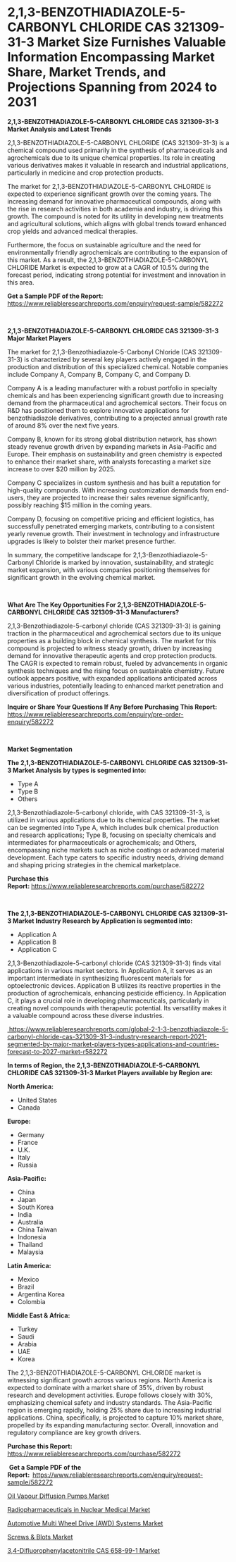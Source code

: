 <p><h1>2,1,3-BENZOTHIADIAZOLE-5-CARBONYL CHLORIDE CAS 321309-31-3 Market Size Furnishes Valuable Information Encompassing Market Share, Market Trends, and Projections Spanning from 2024 to 2031</h1></p><p><strong>2,1,3-BENZOTHIADIAZOLE-5-CARBONYL CHLORIDE CAS 321309-31-3 Market Analysis and Latest Trends</strong></p>
<p><p>2,1,3-BENZOTHIADIAZOLE-5-CARBONYL CHLORIDE (CAS 321309-31-3) is a chemical compound used primarily in the synthesis of pharmaceuticals and agrochemicals due to its unique chemical properties. Its role in creating various derivatives makes it valuable in research and industrial applications, particularly in medicine and crop protection products.</p><p>The market for 2,1,3-BENZOTHIADIAZOLE-5-CARBONYL CHLORIDE is expected to experience significant growth over the coming years. The increasing demand for innovative pharmaceutical compounds, along with the rise in research activities in both academia and industry, is driving this growth. The compound is noted for its utility in developing new treatments and agricultural solutions, which aligns with global trends toward enhanced crop yields and advanced medical therapies.</p><p>Furthermore, the focus on sustainable agriculture and the need for environmentally friendly agrochemicals are contributing to the expansion of this market. As a result, the 2,1,3-BENZOTHIADIAZOLE-5-CARBONYL CHLORIDE Market is expected to grow at a CAGR of 10.5% during the forecast period, indicating strong potential for investment and innovation in this area.</p></p>
<p><strong>Get a Sample PDF of the Report:&nbsp;</strong> <a href="https://www.reliableresearchreports.com/enquiry/request-sample/582272?utm_campaign=83&utm_medium=2&utm_source=Github&utm_content=ia&utm_term=08122024&utm_id=213-benzothiadiazole-5-carbonyl-chloride-cas-321309-31-3">https://www.reliableresearchreports.com/enquiry/request-sample/582272</a></p>
<p>&nbsp;</p>
<p><strong>2,1,3-BENZOTHIADIAZOLE-5-CARBONYL CHLORIDE CAS 321309-31-3 Major Market Players</strong></p>
<p><p>The market for 2,1,3-Benzothiadiazole-5-Carbonyl Chloride (CAS 321309-31-3) is characterized by several key players actively engaged in the production and distribution of this specialized chemical. Notable companies include Company A, Company B, Company C, and Company D. </p><p>Company A is a leading manufacturer with a robust portfolio in specialty chemicals and has been experiencing significant growth due to increasing demand from the pharmaceutical and agrochemical sectors. Their focus on R&D has positioned them to explore innovative applications for benzothiadiazole derivatives, contributing to a projected annual growth rate of around 8% over the next five years.</p><p>Company B, known for its strong global distribution network, has shown steady revenue growth driven by expanding markets in Asia-Pacific and Europe. Their emphasis on sustainability and green chemistry is expected to enhance their market share, with analysts forecasting a market size increase to over $20 million by 2025.</p><p>Company C specializes in custom synthesis and has built a reputation for high-quality compounds. With increasing customization demands from end-users, they are projected to increase their sales revenue significantly, possibly reaching $15 million in the coming years.</p><p>Company D, focusing on competitive pricing and efficient logistics, has successfully penetrated emerging markets, contributing to a consistent yearly revenue growth. Their investment in technology and infrastructure upgrades is likely to bolster their market presence further.</p><p>In summary, the competitive landscape for 2,1,3-Benzothiadiazole-5-Carbonyl Chloride is marked by innovation, sustainability, and strategic market expansion, with various companies positioning themselves for significant growth in the evolving chemical market.</p></p>
<p>&nbsp;</p>
<p><strong>What Are The Key Opportunities For 2,1,3-BENZOTHIADIAZOLE-5-CARBONYL CHLORIDE CAS 321309-31-3 Manufacturers?</strong></p>
<p><p>2,1,3-Benzothiadiazole-5-carbonyl chloride (CAS 321309-31-3) is gaining traction in the pharmaceutical and agrochemical sectors due to its unique properties as a building block in chemical synthesis. The market for this compound is projected to witness steady growth, driven by increasing demand for innovative therapeutic agents and crop protection products. The CAGR is expected to remain robust, fueled by advancements in organic synthesis techniques and the rising focus on sustainable chemistry. Future outlook appears positive, with expanded applications anticipated across various industries, potentially leading to enhanced market penetration and diversification of product offerings.</p></p>
<p><strong>Inquire or Share Your Questions If Any Before Purchasing This Report:</strong> <a href="https://www.reliableresearchreports.com/enquiry/pre-order-enquiry/582272?utm_campaign=83&utm_medium=2&utm_source=Github&utm_content=ia&utm_term=08122024&utm_id=213-benzothiadiazole-5-carbonyl-chloride-cas-321309-31-3">https://www.reliableresearchreports.com/enquiry/pre-order-enquiry/582272</a></p>
<p>&nbsp;</p>
<p><strong>Market Segmentation</strong></p>
<p><strong>The 2,1,3-BENZOTHIADIAZOLE-5-CARBONYL CHLORIDE CAS 321309-31-3 Market Analysis by types is segmented into:</strong></p>
<p><ul><li>Type A</li><li>Type B</li><li>Others</li></ul></p>
<p><p>2,1,3-Benzothiadiazole-5-carbonyl chloride, with CAS 321309-31-3, is utilized in various applications due to its chemical properties. The market can be segmented into Type A, which includes bulk chemical production and research applications; Type B, focusing on specialty chemicals and intermediates for pharmaceuticals or agrochemicals; and Others, encompassing niche markets such as niche coatings or advanced material development. Each type caters to specific industry needs, driving demand and shaping pricing strategies in the chemical marketplace.</p></p>
<p><strong>Purchase this Report:&nbsp;</strong><a href="https://www.reliableresearchreports.com/purchase/582272?utm_campaign=83&utm_medium=2&utm_source=Github&utm_content=ia&utm_term=08122024&utm_id=213-benzothiadiazole-5-carbonyl-chloride-cas-321309-31-3">https://www.reliableresearchreports.com/purchase/582272</a></p>
<p>&nbsp;</p>
<p><strong>The 2,1,3-BENZOTHIADIAZOLE-5-CARBONYL CHLORIDE CAS 321309-31-3 Market Industry Research by Application is segmented into:</strong></p>
<p><ul><li>Application A</li><li>Application B</li><li>Application C</li></ul></p>
<p><p>2,1,3-Benzothiadiazole-5-carbonyl chloride (CAS 321309-31-3) finds vital applications in various market sectors. In Application A, it serves as an important intermediate in synthesizing fluorescent materials for optoelectronic devices. Application B utilizes its reactive properties in the production of agrochemicals, enhancing pesticide efficiency. In Application C, it plays a crucial role in developing pharmaceuticals, particularly in creating novel compounds with therapeutic potential. Its versatility makes it a valuable compound across these diverse industries.</p></p>
<p><a href="https://www.reliableresearchreports.com/global-2-1-3-benzothiadiazole-5-carbonyl-chloride-cas-321309-31-3-industry-research-report-2021-segmented-by-major-market-players-types-applications-and-countries-forecast-to-2027-market-r582272?utm_campaign=83&utm_medium=2&utm_source=Github&utm_content=ia&utm_term=08122024&utm_id=213-benzothiadiazole-5-carbonyl-chloride-cas-321309-31-3">&nbsp;https://www.reliableresearchreports.com/global-2-1-3-benzothiadiazole-5-carbonyl-chloride-cas-321309-31-3-industry-research-report-2021-segmented-by-major-market-players-types-applications-and-countries-forecast-to-2027-market-r582272</a></p>
<p><strong>In terms of Region, the 2,1,3-BENZOTHIADIAZOLE-5-CARBONYL CHLORIDE CAS 321309-31-3 Market Players available by Region are:</strong></p>
<p>
    <p> <strong> North America: </strong>
        <ul>
            <li>United States</li>
            <li>Canada</li>
        </ul>
        </p> 
    <p> <strong> Europe: </strong>
        <ul>
            <li>Germany</li>
            <li>France</li>
            <li>U.K.</li>
            <li>Italy</li>
            <li>Russia</li>
        </ul>
        </p> 
    <p> <strong> Asia-Pacific: </strong>
        <ul>
            <li>China</li>
            <li>Japan</li>
            <li>South Korea</li>
            <li>India</li>
            <li>Australia</li>
            <li>China Taiwan</li>
            <li>Indonesia</li>
            <li>Thailand</li>
            <li>Malaysia</li>
        </ul>
        </p> 
    <p> <strong> Latin America: </strong>
        <ul>
            <li>Mexico</li>
            <li>Brazil</li>
            <li>Argentina Korea</li>
            <li>Colombia</li>
        </ul>
        </p> 
    <p> <strong> Middle East & Africa: </strong>
        <ul>
            <li>Turkey</li>
            <li>Saudi</li>
            <li>Arabia</li>
            <li>UAE</li>
            <li>Korea</li>
        </ul>
    </p>
    </p>
<p><p>The 2,1,3-BENZOTHIADIAZOLE-5-CARBONYL CHLORIDE market is witnessing significant growth across various regions. North America is expected to dominate with a market share of 35%, driven by robust research and development activities. Europe follows closely with 30%, emphasizing chemical safety and industry standards. The Asia-Pacific region is emerging rapidly, holding 25% share due to increasing industrial applications. China, specifically, is projected to capture 10% market share, propelled by its expanding manufacturing sector. Overall, innovation and regulatory compliance are key growth drivers.</p></p>
<p><strong>Purchase this Report: </strong><a href="https://www.reliableresearchreports.com/purchase/582272?utm_campaign=83&utm_medium=2&utm_source=Github&utm_content=ia&utm_term=08122024&utm_id=213-benzothiadiazole-5-carbonyl-chloride-cas-321309-31-3">https://www.reliableresearchreports.com/purchase/582272</a></p>
<p>&nbsp;<strong>Get a Sample PDF of the Report:&nbsp;&nbsp;</strong><a href="https://www.reliableresearchreports.com/enquiry/request-sample/582272?utm_campaign=83&utm_medium=2&utm_source=Github&utm_content=ia&utm_term=08122024&utm_id=213-benzothiadiazole-5-carbonyl-chloride-cas-321309-31-3">https://www.reliableresearchreports.com/enquiry/request-sample/582272</a></p>
<p><strong></strong></p>
<p><p><a href="https://www.linkedin.com/pulse/in-depth-analysis-size-oil-vapour-diffusion-pumps-market-dkcvf?utm_campaign=83&utm_medium=2&utm_source=Github&utm_content=ia&utm_term=08122024&utm_id=213-benzothiadiazole-5-carbonyl-chloride-cas-321309-31-3">Oil Vapour Diffusion Pumps Market</a></p><p><a href="https://www.linkedin.com/pulse/amacro-overview-forecast-cagr-115-radiopharmaceuticals-nuclear-wdp1c?utm_campaign=83&utm_medium=2&utm_source=Github&utm_content=ia&utm_term=08122024&utm_id=213-benzothiadiazole-5-carbonyl-chloride-cas-321309-31-3">Radiopharmaceuticals in Nuclear Medical Market</a></p><p><a href="https://github.com/tona7vba/Market-Research-Report-List-1/blob/main/automotive-multi-wheel-drive-awd-systems-market.md?utm_campaign=83&utm_medium=2&utm_source=Github&utm_content=ia&utm_term=08122024&utm_id=213-benzothiadiazole-5-carbonyl-chloride-cas-321309-31-3">Automotive Multi Wheel Drive (AWD) Systems Market</a></p><p><a href="https://www.linkedin.com/pulse/regulatory-landscape-its-influence-global-screws-blots-market-udxlf?utm_campaign=83&utm_medium=2&utm_source=Github&utm_content=ia&utm_term=08122024&utm_id=213-benzothiadiazole-5-carbonyl-chloride-cas-321309-31-3">Screws & Blots Market</a></p><p><a href="https://github.com/mharielmesa/Market-Research-Report-List-5/blob/main/34-difluorophenylacetonitrile-cas-658-99-1-market.md?utm_campaign=83&utm_medium=2&utm_source=Github&utm_content=ia&utm_term=08122024&utm_id=213-benzothiadiazole-5-carbonyl-chloride-cas-321309-31-3">3,4-Difluorophenylacetonitrile CAS 658-99-1 Market</a></p></p>